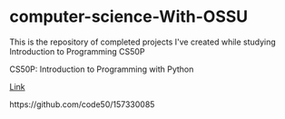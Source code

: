 # computer-science-With-OSSU
<p> This is the repository of completed projects I've created while studying Introduction to Programming CS50P</p>
<p>CS50P: Introduction to Programming with Python</p>
<a href = "https://cs50.harvard.edu/python/"> Link</a>
<p>https://github.com/code50/157330085</p>
